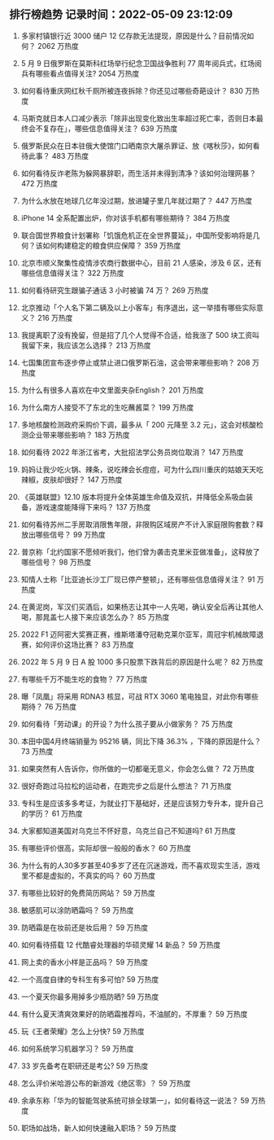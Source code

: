 
## 排行榜趋势 记录时间：2022-05-09 23:12:09
  
  1. 多家村镇银行近 3000 储户 12 亿存款无法提现，原因是什么？目前情况如何？ 2062 万热度
    
  2. 5 月 9 日俄罗斯在莫斯科红场举行纪念卫国战争胜利 77 周年阅兵式，红场阅兵有哪些看点值得关注? 2054 万热度
    
  3. 如何看待重庆网红秋千厕所被连夜拆除？你还见过哪些奇葩设计？ 830 万热度
    
  4. 马斯克就日本人口减少表示「除非出现变化致出生率超过死亡率，否则日本最终会不复存在」，哪些信息值得关注？ 639 万热度
    
  5. 俄罗斯民众在日本驻俄大使馆门口晒南京大屠杀罪证、放《喀秋莎》，如何看待此事？ 483 万热度
    
  6. 如何看待反诈老陈为躲网暴辞职，而生活并未得到清净？该如何治理网暴？ 472 万热度
    
  7. 为什么水放在地球几亿年没过期，放进罐子里几年就过期了？ 447 万热度
    
  8. iPhone 14 全系配置出炉，你对该手机都有哪些期待？ 384 万热度
    
  9. 联合国世界粮食计划署称「饥饿危机正在全世界蔓延」，中国所受影响将是几何？该如何构建稳定的粮食供应保障？ 359 万热度
    
  10. 北京市顺义聚集性疫情涉农商行数据中心，目前 21 人感染，涉及 6 区，还有哪些信息值得关注？ 322 万热度
    
  11. 如何看待研究生跟骗子通话 3 小时被骗 74 万？ 269 万热度
    
  12. 北京推动「个人名下第二辆及以上小客车」有序退出，这一举措有哪些实际意义？ 216 万热度
    
  13. 我提离职了没有挽留，但是招了几个人觉得不合适，给我涨了 500 块工资叫我留下来，我应该怎么选择？ 213 万热度
    
  14. 七国集团宣布逐步停止或禁止进口俄罗斯石油，这会带来哪些影响？ 208 万热度
    
  15. 为什么有很多人喜欢在中文里面夹杂English？ 201 万热度
    
  16. 为什么南方人接受不了东北的生吃蘸酱菜？ 199 万热度
    
  17. 多地核酸检测政府采购价下调，最多从「 200 元降至 3.2 元」，这会对核酸检测企业带来哪些影响？ 183 万热度
    
  18. 如何看待 2022 年浙江省考，大批招法学公务员岗位取消？ 147 万热度
    
  19. 妈妈让我少吃火锅、辣条，说吃辣会长痘痘，可为什么四川重庆的姑娘天天吃辣椒，皮肤却很好？ 147 万热度
    
  20. 《英雄联盟》12.10 版本将提升全体英雄生命值及双抗，并降低全系吸血装备，游戏速度能降得下来吗？ 137 万热度
    
  21. 如何看待苏州二手房取消限售年限，非限购区域房产不计入家庭限购套数？释放出哪些信号？ 99 万热度
    
  22. 普京称「北约国家不愿倾听我们，他们曾为袭击克里米亚做准备」，这释放了哪些信号？ 98 万热度
    
  23. 知情人士称「比亚迪长沙工厂现已停产整顿」，还有哪些信息值得关注？ 91 万热度
    
  24. 在黄泥岗，军汉们买酒后，如果杨志让其中一人先喝，确认安全后再让其他人喝，那晁盖七人接下来应该怎么办？ 85 万热度
    
  25. 2022 F1 迈阿密大奖赛正赛，维斯塔潘夺冠勒克莱尔亚军，周冠宇机械故障退赛，如何评价这场比赛？ 83 万热度
    
  26. 2022 年 5 月 9 日 A 股 1000 多只股票下跌背后的原因是什么呢？ 82 万热度
    
  27. 有哪些千万不能生吃的食物？ 77 万热度
    
  28. 曝「凤凰」将采用 RDNA3 核显，可战 RTX 3060 笔电独显，对此你有哪些期待？ 76 万热度
    
  29. 如何看待「劳动课」的开设？为什么孩子要从小做家务？ 75 万热度
    
  30. 本田中国4月终端销量为 95216 辆，同比下降 36.3% ，下降的原因是什么？ 73 万热度
    
  31. 如果突然有人告诉你，你所做的一切都毫无意义，你会怎么做？ 72 万热度
    
  32. 很好奇跑过马拉松的运动者，在跑完步之后是什么想法？ 71 万热度
    
  33. 专科生是应该多多考证，为就业打下基础好，还是应该努力专升本，提升自己的学历？ 61 万热度
    
  34. 大家都知道美国对乌克兰不怀好意，乌克兰自己不知道吗? 61 万热度
    
  35. 有哪些评价很高，实际却很一般般的香水？ 60 万热度
    
  36. 为什么有的人30多岁甚至40多岁了还在沉迷游戏，而不喜欢现实生活，游戏里不都是虚拟的，不真实的吗？ 60 万热度
    
  37. 有哪些比较好的免费简历网站？ 59 万热度
    
  38. 敏感肌可以涂防晒霜吗？ 59 万热度
    
  39. 防晒霜是在妆前还是妆后用？ 59 万热度
    
  40. 如何看待搭载 12 代酷睿处理器的华硕灵耀 14 新品？ 59 万热度
    
  41. 网上卖的香水小样是正品吗？ 59 万热度
    
  42. 一个高度自律的专科生有多可怕? 59 万热度
    
  43. 一个夏天你最多用掉多少瓶防晒? 59 万热度
    
  44. 有什么夏天清爽效果好的防晒霜推荐吗，不油腻的，不厚重？ 59 万热度
    
  45. 玩《王者荣耀》怎么上分快? 59 万热度
    
  46. 如何系统学习机器学习？ 59 万热度
    
  47. 33 岁先备考在职研还是考公? 59 万热度
    
  48. 怎么评价米哈游公布的新游戏《绝区零》？ 59 万热度
    
  49. 余承东称「华为的智能驾驶系统可排全球第一」，如何看待这一说法？ 59 万热度
    
  50. 职场如战场，新人如何快速融入职场？ 59 万热度
    